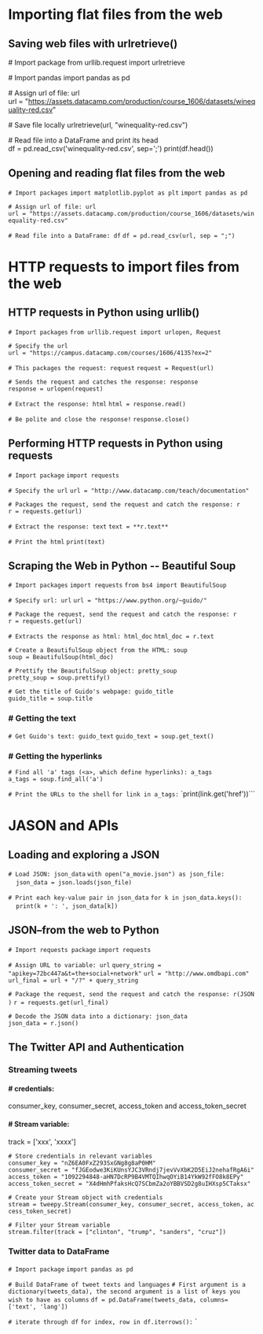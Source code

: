 # Importing flat files from the web

## Saving web files with urlretrieve()
# Import package
from urllib.request import urlretrieve

# Import pandas
import pandas as pd

# Assign url of file: url
url = "https://assets.datacamp.com/production/course_1606/datasets/winequality-red.csv"

# Save file locally
urlretrieve(url, "winequality-red.csv")

# Read file into a DataFrame and print its head
df = pd.read_csv('winequality-red.csv', sep=';')
print(df.head())

## Opening and reading flat files from the web
`# Import packages`
`import matplotlib.pyplot as plt`
`import pandas as pd`

`# Assign url of file: url`
`url = "https://assets.datacamp.com/production/course_1606/datasets/winequality-red.csv"`

`# Read file into a DataFrame: df`
`df = pd.read_csv(url, sep = ";")`



# HTTP requests to import files from the web
##  HTTP requests in Python using urllib()
`# Import packages`
`from urllib.request import urlopen, Request`

`# Specify the url`
`url = "https://campus.datacamp.com/courses/1606/4135?ex=2"`

`# This packages the request: request`
`request = Request(url)`

`# Sends the request and catches the response: response`
`response = urlopen(request)`

`# Extract the response: html`
`html = response.read()`

`# Be polite and close the response!`
`response.close()`


## Performing HTTP requests in Python using requests
`# Import package`
`import requests`

`# Specify the url`
`url = "http://www.datacamp.com/teach/documentation"`

`# Packages the request, send the request and catch the response: r`
`r = requests.get(url)`

`# Extract the response: text`
`text = **r.text**`

`# Print the html`
`print(text)`


## Scraping the Web in Python -- Beautiful Soup
`# Import packages`
`import requests`
`from bs4 import BeautifulSoup`

`# Specify url: url`
`url = "https://www.python.org/~guido/"`

`# Package the request, send the request and catch the response: r`
`r = requests.get(url)`

`# Extracts the response as html: html_doc`
`html_doc = r.text`

`# Create a BeautifulSoup object from the HTML: soup`
`soup = BeautifulSoup(html_doc)`

`# Prettify the BeautifulSoup object: pretty_soup`
`pretty_soup = soup.prettify()`

`# Get the title of Guido's webpage: guido_title`
`guido_title = soup.title`

### # Getting the text
`# Get Guido's text: guido_text`
`guido_text = soup.get_text()`


### # Getting the hyperlinks
`# Find all 'a' tags (<a>, which define hyperlinks): a_tags`
`a_tags = soup.find_all('a')`

`# Print the URLs to the shell`
`for link in a_tags:`
	`print(link.get('href'))```

# JASON and APIs
##  Loading and exploring a JSON
`# Load JSON: json_data`
`with open("a_movie.json") as json_file:`
    `json_data = json.loads(json_file)`

`# Print each key-value pair in json_data`
`for k in json_data.keys():`
    `print(k + ': ', json_data[k])`

## JSON–from the web to Python
`# Import requests package`
`import requests`

`# Assign URL to variable: url`
`query_string = "apikey=72bc447a&t=the+social+network"`
`url = "http://www.omdbapi.com"`
`url_final = url + "/?" + query_string`
  
`# Package the request, send the request and catch the response: r(JSON)`
`r = requests.get(url_final)`

`# Decode the JSON data into a dictionary: json_data`
`json_data = r.json()`


## The Twitter API and Authentication

### Streaming tweets
#### # credentials: 
consumer_key, consumer_secret, access_token and access_token_secret
#### # Stream variable:
track = ['xxx', 'xxxx']

`# Store credentials in relevant variables`
`consumer_key = "nZ6EA0FxZ293SxGNg8g8aP0HM"`
`consumer_secret = "fJGEodwe3KiKUnsYJC3VRndj7jevVvXbK2D5EiJ2nehafRgA6i"`
`access_token = "1092294848-aHN7DcRP9B4VMTQIhwqOYiB14YkW92fFO8k8EPy"`
`access_token_secret = "X4dHmhPfaksHcQ7SCbmZa2oYBBVSD2g8uIHXsp5CTaksx"`

`# Create your Stream object with credentials`
`stream = tweepy.Stream(consumer_key, consumer_secret, access_token, access_token_secret)`

`# Filter your Stream variable`
`stream.filter(track = ["clinton", "trump", "sanders", "cruz"])`

### Twitter data to DataFrame

`# Import package`
`import pandas as pd`

`# Build DataFrame of tweet texts and languages`
`# First argument is a dictionary(tweets_data), the second argument is a list of keys you wish to have as columns`
`df = pd.DataFrame(tweets_data, columns=['text', 'lang'])`

`# iterate through df`
`for index, row in df.iterrows():`
`





